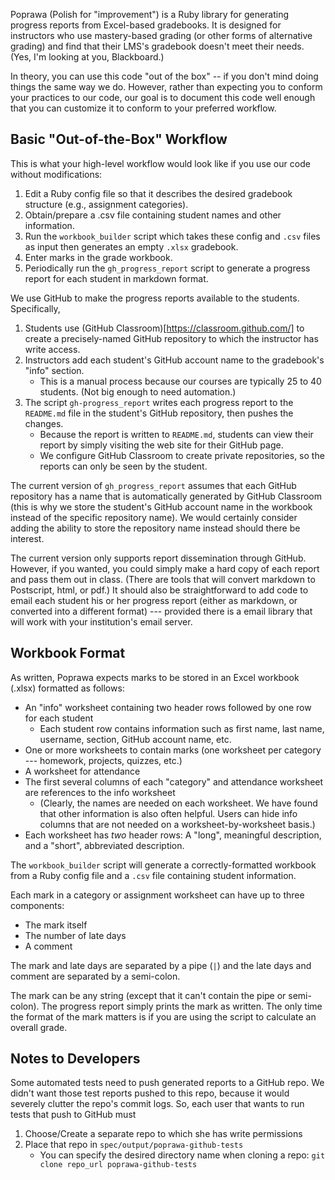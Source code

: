 Poprawa (Polish for "improvement") is a Ruby library for generating progress reports from 
Excel-based gradebooks. It is designed for instructors who use mastery-based grading (or other
forms of alternative grading) and find that their LMS's gradebook doesn't meet their needs.
(Yes, I'm looking at you, Blackboard.)

In theory, you can use this code "out of the box" -- if you don't mind doing things the same way 
we do. However, rather than expecting you to conform your practices to our code, our goal is to
document this code well enough that you can customize it to conform to your preferred workflow.

## Basic "Out-of-the-Box" Workflow

This is what your high-level workflow would look like if you use our code without modifications:

1. Edit a Ruby config file so that it describes the desired gradebook structure (e.g., assignment categories).
2. Obtain/prepare a .csv file containing student names and other information.
3. Run the `workbook_builder` script which takes these config and `.csv` files as input then generates an empty `.xlsx` gradebook.
4. Enter marks in the grade workbook.
5. Periodically run the `gh_progress_report` script to generate a progress report for each student in markdown format.

We use GitHub to make the progress reports available to the students. Specifically, 
1. Students use (GitHub Classroom)[https://classroom.github.com/] to create a precisely-named GitHub repository to which the instructor has write access.
2. Instructors add each student's GitHub account name to the gradebook's "info" section.  
   * This is a manual process because our courses are typically 25 to 40 students. (Not big enough to need automation.)
3. The script `gh-progress_report` writes each progress report to the `README.md` file in the student's GitHub repository, 
   then pushes the changes. 
   * Because the report is written to `README.md`, students can view their report by simply visiting the web site for their GitHub page.
   * We configure GitHub Classroom to create private repositories, so the reports can only be seen by the student. 

The current version of `gh_progress_report` assumes that each GitHub repository has a name that is automatically generated by GitHub Classroom
(this is why we store the student's GitHub account name in the workbook instead of the specific repository name).  We would certainly consider adding the ability to store the repository name instead should there be interest.

The current version only supports report dissemination through GitHub.  However, if you wanted, you could simply make a hard copy of each report and pass them out in class. (There are tools that will convert markdown to Postscript, html, or pdf.) It should also be straightforward to add code to email each student his or her progress report (either as markdown, or converted into a different format) --- provided there is a email library that will work with your institution's email server.

## Workbook Format

As written, Poprawa expects marks to be stored in an Excel workbook (.xlsx) formatted as follows:
* An "info" worksheet containing two header rows followed by one row for each student
  * Each student row contains information such as first name, last name, username, section, GitHub account name, etc.
* One or more worksheets to contain marks (one worksheet per category --- homework, projects, quizzes, etc.)
* A worksheet for attendance
* The first several columns of each "category" and attendance worksheet are references to the info worksheet
  * (Clearly, the names are needed on each worksheet. We have found that other information is also often helpful.  Users can hide info columns that are not needed on a worksheet-by-worksheet basis.)
* Each worksheet has _two_ header rows:  A "long", meaningful description, and a "short", abbreviated description.  

The `workbook_builder` script will generate a correctly-formatted workbook from a Ruby config file and a `.csv` file containing student information.

Each mark in a category or assignment worksheet can have up to three components: 
* The mark itself
* The number of late days
* A comment

The mark and late days are separated by a pipe (`|`) and the late days and comment are separated by a semi-colon.

The mark can be any string (except that it can't contain the pipe or semi-colon). The progress report simply prints the mark as written.
The only time the format of the mark matters is if you are using the script to calculate an overall grade.

## Notes to Developers

Some automated tests need to push generated reports to a GitHub repo. We didn't want those
test reports pushed to this repo, because it would severely clutter the repo's commit logs.
So, each user that wants to run tests that push to GitHub must 
1. Choose/Create a separate repo to which she has write permissions
2. Place that repo in `spec/output/poprawa-github-tests` 
   * You can specify the desired directory name when cloning a repo:  `git clone repo_url poprawa-github-tests`
